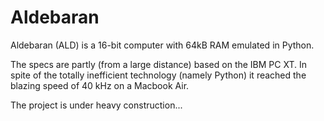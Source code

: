 # Aldebaran

Aldebaran (ALD) is a 16-bit computer with 64kB RAM emulated in Python.

The specs are partly (from a large distance) based on the IBM PC XT. In spite of the totally inefficient technology (namely Python) it reached the blazing speed of 40 kHz on a Macbook Air.

The project is under heavy construction...
